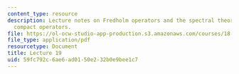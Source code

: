 ```yaml
---
content_type: resource
description: Lecture notes on Fredholm operators and the spectral theory of self-adjoint
  compact operators.
file: https://ol-ocw-studio-app-production.s3.amazonaws.com/courses/18-102-introduction-to-functional-analysis-spring-2009/59fc792c6ae6ad0150e232b0e9bee1c7_MIT18_102s09_lec19.pdf
file_type: application/pdf
resourcetype: Document
title: Lecture 19
uid: 59fc792c-6ae6-ad01-50e2-32b0e9bee1c7
---
```

